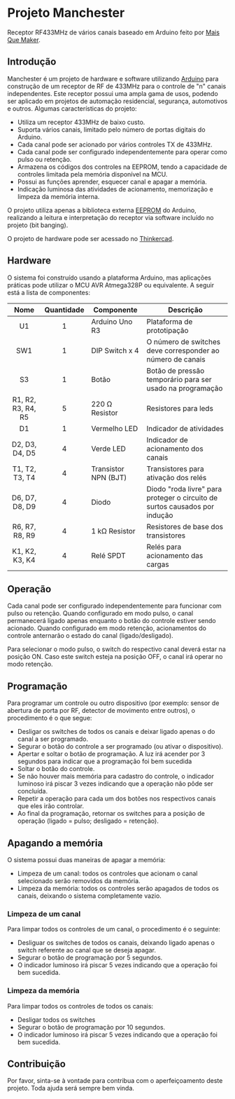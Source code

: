 # Projeto Manchester

Receptor RF433MHz de vários canais baseado em Arduino feito por [Mais Que Maker](https://maisquemaker.com.br).

## Introdução

Manchester é um projeto de hardware e software utilizando [Arduino](https://www.arduino.cc) para construção de um receptor de RF de 433MHz para o controle de "n" canais independentes. Este receptor possui uma ampla gama de usos, podendo ser aplicado em projetos de automação residencial, segurança, automotivos e outros. Algumas características do projeto:

- Utiliza um receptor 433MHz de baixo custo.
- Suporta vários canais, limitado pelo número de portas digitais do Arduino.
- Cada canal pode ser acionado por vários controles TX de 433MHz.
- Cada canal pode ser configurado independentemente para operar como pulso ou retenção.
- Armazena os códigos dos controles na EEPROM, tendo a capacidade de controles limitada pela memória disponível na MCU.
- Possui as funções aprender, esquecer canal e apagar a memória.
- Indicação luminosa das atividades de acionamento, memorização e limpeza da memória interna.

O projeto utiliza apenas a biblioteca externa [EEPROM](https://www.arduino.cc/en/Reference/EEPROM) do Arduino, realizando a leitura e interpretação do receptor via software incluído no projeto (bit banging).

O projeto de hardware pode ser acessado no [Thinkercad](https://www.tinkercad.com/things/kPQMFTWsSEO).

## Hardware

O sistema foi construído usando a plataforma Arduino, mas aplicações práticas pode utilizar o MCU AVR Atmega328P ou equivalente. A seguir está a lista de componentes:

<center>
  
Nome | Quantidade | Componente | Descrição
:---: | :---: | --- | ---
U1 | 1 | Arduino Uno R3 | Plataforma de prototipação
SW1 | 1 | DIP Switch x 4 | O número de switches deve corresponder ao número de canais
S3 | 1 | Botão | Botão de pressão temporário para ser usado na programação
R1, R2, R3, R4, R5 | 5 | 220 Ω Resistor | Resistores para leds
D1 | 1 | Vermelho LED | Indicador de atividades
D2, D3, D4, D5 | 4 | Verde LED | Indicador de acionamento dos canais
T1, T2, T3, T4 | 4 | Transistor NPN (BJT) | Transistores para ativação dos relés
D6, D7, D8, D9 | 4 | Diodo | Diodo "roda livre" para proteger o circuito de surtos causados por indução
R6, R7, R8, R9 | 4 | 1 kΩ Resistor | Resistores de base dos transistores
K1, K2, K3, K4 | 4 | Relé SPDT | Relés para acionamento das cargas

</center>

## Operação

Cada canal pode ser configurado independentemente para funcionar com pulso ou retenção. Quando configurado em modo pulso, o canal permanecerá ligado apenas enquanto o botão do controle estiver sendo acionado. Quando configurado em modo retenção, acionamentos do controle anternarão o estado do canal (ligado/desligado).

Para selecionar o modo pulso, o switch do respectivo canal deverá estar na posição ON. Caso este switch esteja na posição OFF, o canal irá operar no modo retenção.

## Programação

Para programar um controle ou outro dispositivo (por exemplo: sensor de abertura de porta por RF, detector de movimento entre outros), o procedimento é o que segue:

- Desligar os switches de todos os canais e deixar ligado apenas o do canal a ser programado.
- Segurar o botão do controle a ser programado (ou ativar o dispositivo).
- Apertar e soltar o botão de programação. A luz irá acender por 3 segundos para indicar que a programação foi bem sucedida
- Soltar o botão do controle.
- Se não houver mais memória para cadastro do controle, o indicador luminoso irá piscar 3 vezes indicando que a operação não pôde ser concluída.
- Repetir a operação para cada um dos botões nos respectivos canais que eles irão controlar.
- Ao final da programação, retornar os switches para a posição de operação (ligado = pulso; desligado = retenção).

## Apagando a memória

O sistema possui duas maneiras de apagar a memória:

- Limpeza de um canal: todos os controles que acionam o canal selecionado serão removidos da memória.
- Limpeza da memória: todos os controles serão apagados de todos os canais, deixando o sistema completamente vazio.

### Limpeza de um canal

Para limpar todos os controles de um canal, o procedimento é o seguinte:

- Desliguar os switches de todos os canais, deixando ligado apenas o switch referente ao canal que se deseja apagar.
- Segurar o botão de programação por 5 segundos. 
- O indicador luminoso irá piscar 5 vezes indicando que a operação foi bem sucedida.

### Limpeza da memória

Para limpar todos os controles de todos os canais:

- Desligar todos os switches
- Segurar o botão de programação por 10 segundos.
- O indicador luminoso irá piscar 5 vezes indicando que a operação foi bem sucedida.

## Contribuição

Por favor, sinta-se à vontade para contribua com o aperfeiçoamento deste projeto. Toda ajuda será sempre bem vinda.
